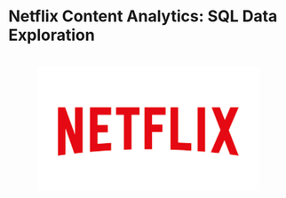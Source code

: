 # Netflix Content Analytics: SQL Data Exploration
<h1 align="center" style="line-height: 0;">
  <img src="https://github.com/Injamam001/sql_project_netflix/blob/main/logo.png" width="400" />
</h1>



